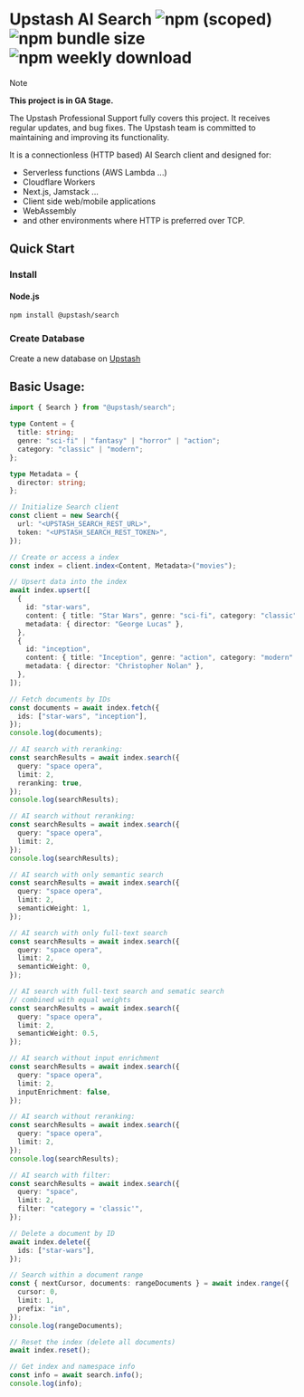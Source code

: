 # Upstash AI Search ![npm (scoped)](https://img.shields.io/npm/v/@upstash/search) ![npm bundle size](https://img.shields.io/bundlephobia/minzip/@upstash/search) ![npm weekly download](https://img.shields.io/npm/dw/%40upstash%2Fsearch)

> [!NOTE]  
> **This project is in GA Stage.**
>
> The Upstash Professional Support fully covers this project. It receives regular updates, and bug fixes.
> The Upstash team is committed to maintaining and improving its functionality.

It is a connectionless (HTTP based) AI Search client and designed for:

- Serverless functions (AWS Lambda ...)
- Cloudflare Workers
- Next.js, Jamstack ...
- Client side web/mobile applications
- WebAssembly
- and other environments where HTTP is preferred over TCP.

## Quick Start

### Install

#### Node.js

```bash
npm install @upstash/search
```

### Create Database

Create a new database on [Upstash](https://console.upstash.com/search)

## Basic Usage:

```ts
import { Search } from "@upstash/search";

type Content = {
  title: string;
  genre: "sci-fi" | "fantasy" | "horror" | "action";
  category: "classic" | "modern";
};

type Metadata = {
  director: string;
};

// Initialize Search client
const client = new Search({
  url: "<UPSTASH_SEARCH_REST_URL>",
  token: "<UPSTASH_SEARCH_REST_TOKEN>",
});

// Create or access a index
const index = client.index<Content, Metadata>("movies");

// Upsert data into the index
await index.upsert([
  {
    id: "star-wars",
    content: { title: "Star Wars", genre: "sci-fi", category: "classic" },
    metadata: { director: "George Lucas" },
  },
  {
    id: "inception",
    content: { title: "Inception", genre: "action", category: "modern" },
    metadata: { director: "Christopher Nolan" },
  },
]);

// Fetch documents by IDs
const documents = await index.fetch({
  ids: ["star-wars", "inception"],
});
console.log(documents);

// AI search with reranking:
const searchResults = await index.search({
  query: "space opera",
  limit: 2,
  reranking: true,
});
console.log(searchResults);

// AI search without reranking:
const searchResults = await index.search({
  query: "space opera",
  limit: 2,
});
console.log(searchResults);

// AI search with only semantic search
const searchResults = await index.search({
  query: "space opera",
  limit: 2,
  semanticWeight: 1,
});

// AI search with only full-text search
const searchResults = await index.search({
  query: "space opera",
  limit: 2,
  semanticWeight: 0,
});

// AI search with full-text search and sematic search
// combined with equal weights
const searchResults = await index.search({
  query: "space opera",
  limit: 2,
  semanticWeight: 0.5,
});

// AI search without input enrichment
const searchResults = await index.search({
  query: "space opera",
  limit: 2,
  inputEnrichment: false,
});

// AI search without reranking:
const searchResults = await index.search({
  query: "space opera",
  limit: 2,
});
console.log(searchResults);

// AI search with filter:
const searchResults = await index.search({
  query: "space",
  limit: 2,
  filter: "category = 'classic'",
});

// Delete a document by ID
await index.delete({
  ids: ["star-wars"],
});

// Search within a document range
const { nextCursor, documents: rangeDocuments } = await index.range({
  cursor: 0,
  limit: 1,
  prefix: "in",
});
console.log(rangeDocuments);

// Reset the index (delete all documents)
await index.reset();

// Get index and namespace info
const info = await search.info();
console.log(info);
```
